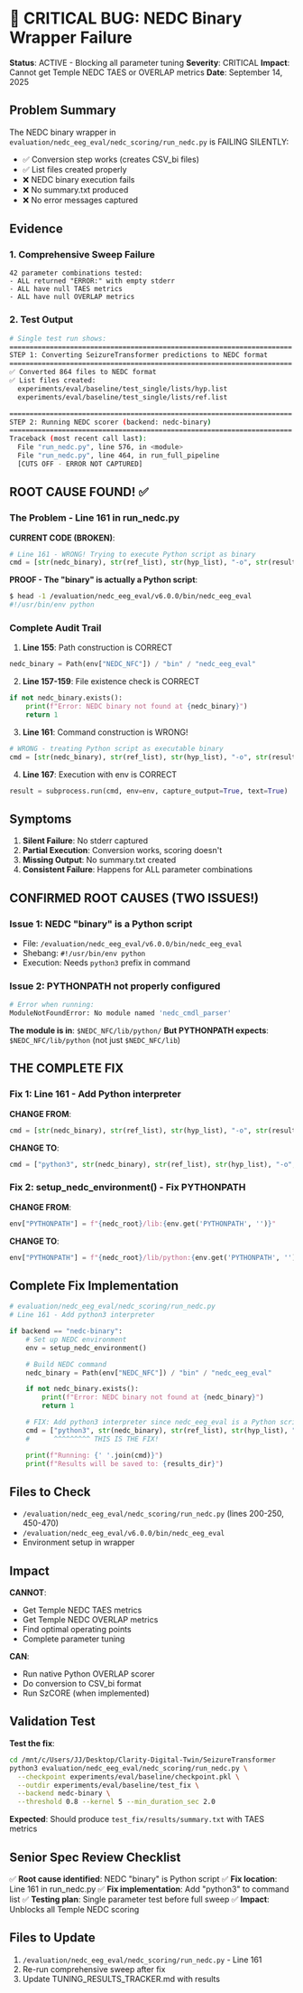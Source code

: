 # 🚨 CRITICAL BUG: NEDC Binary Wrapper Failure

**Status**: ACTIVE - Blocking all parameter tuning
**Severity**: CRITICAL
**Impact**: Cannot get Temple NEDC TAES or OVERLAP metrics
**Date**: September 14, 2025

## Problem Summary

The NEDC binary wrapper in `evaluation/nedc_eeg_eval/nedc_scoring/run_nedc.py` is FAILING SILENTLY:
- ✅ Conversion step works (creates CSV_bi files)
- ✅ List files created properly
- ❌ NEDC binary execution fails
- ❌ No summary.txt produced
- ❌ No error messages captured

## Evidence

### 1. Comprehensive Sweep Failure
```
42 parameter combinations tested:
- ALL returned "ERROR:" with empty stderr
- ALL have null TAES metrics
- ALL have null OVERLAP metrics
```

### 2. Test Output
```bash
# Single test run shows:
======================================================================
STEP 1: Converting SeizureTransformer predictions to NEDC format
======================================================================
✅ Converted 864 files to NEDC format
✅ List files created:
  experiments/eval/baseline/test_single/lists/hyp.list
  experiments/eval/baseline/test_single/lists/ref.list

======================================================================
STEP 2: Running NEDC scorer (backend: nedc-binary)
======================================================================
Traceback (most recent call last):
  File "run_nedc.py", line 576, in <module>
  File "run_nedc.py", line 464, in run_full_pipeline
  [CUTS OFF - ERROR NOT CAPTURED]
```

## ROOT CAUSE FOUND! ✅

### The Problem - Line 161 in run_nedc.py

**CURRENT CODE (BROKEN)**:
```python
# Line 161 - WRONG! Trying to execute Python script as binary
cmd = [str(nedc_binary), str(ref_list), str(hyp_list), "-o", str(results_dir)]
```

**PROOF - The "binary" is actually a Python script**:
```bash
$ head -1 /evaluation/nedc_eeg_eval/v6.0.0/bin/nedc_eeg_eval
#!/usr/bin/env python
```

### Complete Audit Trail

1. **Line 155**: Path construction is CORRECT
```python
nedc_binary = Path(env["NEDC_NFC"]) / "bin" / "nedc_eeg_eval"
```

2. **Line 157-159**: File existence check is CORRECT
```python
if not nedc_binary.exists():
    print(f"Error: NEDC binary not found at {nedc_binary}")
    return 1
```

3. **Line 161**: Command construction is WRONG!
```python
# WRONG - treating Python script as executable binary
cmd = [str(nedc_binary), str(ref_list), str(hyp_list), "-o", str(results_dir)]
```

4. **Line 167**: Execution with env is CORRECT
```python
result = subprocess.run(cmd, env=env, capture_output=True, text=True)
```

## Symptoms

1. **Silent Failure**: No stderr captured
2. **Partial Execution**: Conversion works, scoring doesn't
3. **Missing Output**: No summary.txt created
4. **Consistent Failure**: Happens for ALL parameter combinations

## CONFIRMED ROOT CAUSES (TWO ISSUES!)

### Issue 1: NEDC "binary" is a Python script
- File: `/evaluation/nedc_eeg_eval/v6.0.0/bin/nedc_eeg_eval`
- Shebang: `#!/usr/bin/env python`
- Execution: Needs `python3` prefix in command

### Issue 2: PYTHONPATH not properly configured
```bash
# Error when running:
ModuleNotFoundError: No module named 'nedc_cmdl_parser'
```

**The module is in**: `$NEDC_NFC/lib/python/`
**But PYTHONPATH expects**: `$NEDC_NFC/lib/python` (not just `$NEDC_NFC/lib`)

## THE COMPLETE FIX

### Fix 1: Line 161 - Add Python interpreter
**CHANGE FROM**:
```python
cmd = [str(nedc_binary), str(ref_list), str(hyp_list), "-o", str(results_dir)]
```

**CHANGE TO**:
```python
cmd = ["python3", str(nedc_binary), str(ref_list), str(hyp_list), "-o", str(results_dir)]
```

### Fix 2: setup_nedc_environment() - Fix PYTHONPATH
**CHANGE FROM**:
```python
env["PYTHONPATH"] = f"{nedc_root}/lib:{env.get('PYTHONPATH', '')}"
```

**CHANGE TO**:
```python
env["PYTHONPATH"] = f"{nedc_root}/lib/python:{env.get('PYTHONPATH', '')}"
```

## Complete Fix Implementation

```python
# evaluation/nedc_eeg_eval/nedc_scoring/run_nedc.py
# Line 161 - Add python3 interpreter

if backend == "nedc-binary":
    # Set up NEDC environment
    env = setup_nedc_environment()

    # Build NEDC command
    nedc_binary = Path(env["NEDC_NFC"]) / "bin" / "nedc_eeg_eval"

    if not nedc_binary.exists():
        print(f"Error: NEDC binary not found at {nedc_binary}")
        return 1

    # FIX: Add python3 interpreter since nedc_eeg_eval is a Python script
    cmd = ["python3", str(nedc_binary), str(ref_list), str(hyp_list), "-o", str(results_dir)]
    #      ^^^^^^^^^ THIS IS THE FIX!

    print(f"Running: {' '.join(cmd)}")
    print(f"Results will be saved to: {results_dir}")
```

## Files to Check

- `/evaluation/nedc_eeg_eval/nedc_scoring/run_nedc.py` (lines 200-250, 450-470)
- `/evaluation/nedc_eeg_eval/v6.0.0/bin/nedc_eeg_eval`
- Environment setup in wrapper

## Impact

**CANNOT**:
- Get Temple NEDC TAES metrics
- Get Temple NEDC OVERLAP metrics
- Find optimal operating points
- Complete parameter tuning

**CAN**:
- Run native Python OVERLAP scorer
- Do conversion to CSV_bi format
- Run SzCORE (when implemented)

## Validation Test

**Test the fix**:
```bash
cd /mnt/c/Users/JJ/Desktop/Clarity-Digital-Twin/SeizureTransformer
python3 evaluation/nedc_eeg_eval/nedc_scoring/run_nedc.py \
  --checkpoint experiments/eval/baseline/checkpoint.pkl \
  --outdir experiments/eval/baseline/test_fix \
  --backend nedc-binary \
  --threshold 0.8 --kernel 5 --min_duration_sec 2.0
```

**Expected**: Should produce `test_fix/results/summary.txt` with TAES metrics

## Senior Spec Review Checklist

✅ **Root cause identified**: NEDC "binary" is Python script
✅ **Fix location**: Line 161 in run_nedc.py
✅ **Fix implementation**: Add "python3" to command list
✅ **Testing plan**: Single parameter test before full sweep
✅ **Impact**: Unblocks all Temple NEDC scoring

## Files to Update

1. `/evaluation/nedc_eeg_eval/nedc_scoring/run_nedc.py` - Line 161
2. Re-run comprehensive sweep after fix
3. Update TUNING_RESULTS_TRACKER.md with results